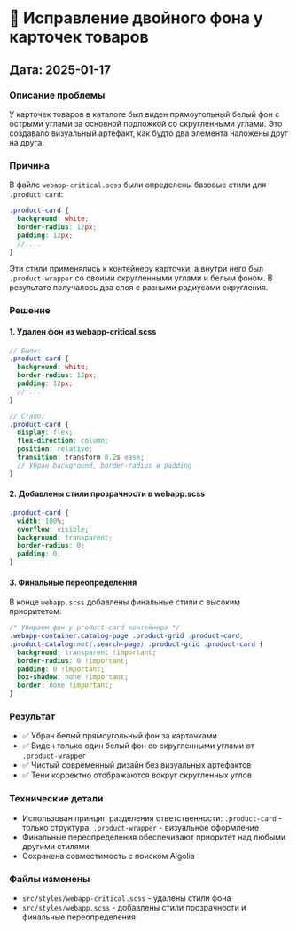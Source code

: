 # 🐛 Исправление двойного фона у карточек товаров

## Дата: 2025-01-17

### Описание проблемы
У карточек товаров в каталоге был виден прямоугольный белый фон с острыми углами за основной подложкой со скругленными углами. Это создавало визуальный артефакт, как будто два элемента наложены друг на друга.

### Причина
В файле `webapp-critical.scss` были определены базовые стили для `.product-card`:
```scss
.product-card {
  background: white;
  border-radius: 12px;
  padding: 12px;
  // ...
}
```

Эти стили применялись к контейнеру карточки, а внутри него был `.product-wrapper` со своими скругленными углами и белым фоном. В результате получалось два слоя с разными радиусами скругления.

### Решение

#### 1. Удален фон из webapp-critical.scss
```scss
// Было:
.product-card {
  background: white;
  border-radius: 12px;
  padding: 12px;
  // ...
}

// Стало:
.product-card {
  display: flex;
  flex-direction: column;
  position: relative;
  transition: transform 0.2s ease;
  // Убран background, border-radius и padding
}
```

#### 2. Добавлены стили прозрачности в webapp.scss
```scss
.product-card {
  width: 100%;
  overflow: visible;
  background: transparent;
  border-radius: 0;
  padding: 0;
}
```

#### 3. Финальные переопределения
В конце `webapp.scss` добавлены финальные стили с высоким приоритетом:
```scss
/* Убираем фон у product-card контейнера */
.webapp-container.catalog-page .product-grid .product-card,
.product-catalog:not(.search-page) .product-grid .product-card {
  background: transparent !important;
  border-radius: 0 !important;
  padding: 0 !important;
  box-shadow: none !important;
  border: none !important;
}
```

### Результат
- ✅ Убран белый прямоугольный фон за карточками
- ✅ Виден только один белый фон со скругленными углами от `.product-wrapper`
- ✅ Чистый современный дизайн без визуальных артефактов
- ✅ Тени корректно отображаются вокруг скругленных углов

### Технические детали
- Использован принцип разделения ответственности: `.product-card` - только структура, `.product-wrapper` - визуальное оформление
- Финальные переопределения обеспечивают приоритет над любыми другими стилями
- Сохранена совместимость с поиском Algolia

### Файлы изменены
- `src/styles/webapp-critical.scss` - удалены стили фона
- `src/styles/webapp.scss` - добавлены стили прозрачности и финальные переопределения 